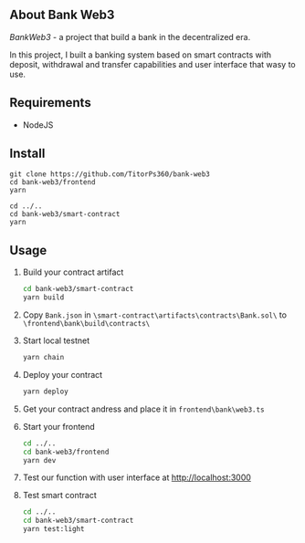 ## About Bank Web3

_BankWeb3_ - a project that build a bank in the decentralized era.

In this project, I built a banking system based on smart contracts with deposit, withdrawal and transfer capabilities and user interface that wasy to use.

## Requirements

- NodeJS

## Install

```
git clone https://github.com/TitorPs360/bank-web3
cd bank-web3/frontend
yarn

cd ../..
cd bank-web3/smart-contract
yarn
```

## Usage

1. Build your contract artifact

   ```bash
   cd bank-web3/smart-contract
   yarn build
   ```

2. Copy `Bank.json` in `\smart-contract\artifacts\contracts\Bank.sol\` to `\frontend\bank\build\contracts\`

3. Start local testnet

   ```bash
   yarn chain
   ```

4. Deploy your contract

   ```bash
   yarn deploy
   ```

5. Get your contract andress and place it in `frontend\bank\web3.ts`

6. Start your frontend

   ```bash
   cd ../..
   cd bank-web3/frontend
   yarn dev
   ```

7. Test our function with user interface at [http://localhost:3000](http://localhost:3000)

8. Test smart contract

   ```bash
   cd ../..
   cd bank-web3/smart-contract
   yarn test:light
   ```
